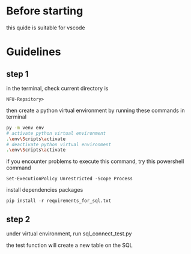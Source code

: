 # Before starting

this quide is suitable for vscode

# Guidelines

## step 1

in the terminal, check current directory is

    NFU-Repsitory>

then create a python virtual environment by running these commands in terminal
```bash
py -m venv env
# activate python virtual environment
.\env\Scripts\activate
# deactivate python virtual environment
.\env\Scripts\activate
```

if you encounter problems to execute this command, try this powershell command

```
Set-ExecutionPolicy Unrestricted -Scope Process
```

install dependencies packages

    pip install -r requirements_for_sql.txt

## step 2

under virtual environment, run sql_connect_test.py

the test function will create a new table on the SQL

